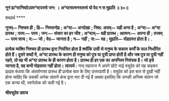 **नूनं ह्य²ष्टनिष्ठोऽयम²ष्टपरमो जन: ।** **अ²ष्टमात्मनस्तत्त्वं यो वेद न स मुह्यति ॥ ३०॥** 

शब्दार्थ **** 

**नूनम्—** **निश्चय ही** **; हि—** **निस्सन्देह** **; अ²ष्ट—** **अनदेखा** **; निष्ठ: अयम्—** **यही अन्त है** **; अ²ष्ट—** **अ²ष्ट प्रारब्ध** **; परम:—** **परम** **; जन:—** **संसार का हर जीव** **; अ²ष्टम्—** **वही प्रारब्ध** **; आत्मन:—** **अपना ही** **; तत्त्वम्—** **परम सत्य** **; य:—** **जो** **; वेद—** **जानता है** **; न—** **नहीं** **;** **स:—** **वह** **; मुह्यति—** **मोहग्रस्त होता है।** **.** 

**प्रत्येक व्यक्ति निश्चय ही प्रारब्ध द्वारा नियंत्रित होता है क्योंकि उसी से मनुष्य के सकाम** **कर्मों के फल निर्धारित होते हैं। दूसरे शब्दों में, अ²ष्ट प्रारब्ध के कारण ही मनुष्य को पुत्र या** **पुत्री प्राप्त होती है और जब पुत्र या पुत्री नहीं रहते, तो वह भी अ²ष्ट प्रारब्ध के ही कारण होता** **है। प्रारब्ध ही हर एक का अनन्तिम नियंत्रक है। जो इसे जानता है, वह कभी मोहग्रस्त नहीं** **होता।** **तात्पर्य :** नन्द महाराज ने अपने छोटे भाई वसुदेव को यह कहकर ढाढस बंधाया कि अंततोगत्वा प्रारब्ध ही प्रत्येक बात के लिए उत्तरदायी है। वसुदेव को इस बात से दुखी नहीं होना चाहिए कि उसकी अनेक संतानें कंस द्वारा मार दी गई हैं अथवा इसलिए कि उनकी अन्तिम संतान जो एक कन्या थी, स्वर्गलोक को चली गई है।  

**श्रीवसुदेव उवाच** 